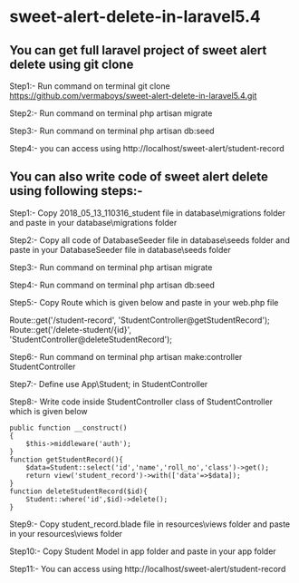 # sweet-alert-delete-in-laravel5.4

## You can get full laravel project of sweet alert delete using git clone

Step1:- Run command on terminal git clone https://github.com/vermaboys/sweet-alert-delete-in-laravel5.4.git

Step2:- Run command on terminal php artisan migrate

Step3:- Run command on terminal php artisan db:seed

Step4:- you can access using http://localhost/sweet-alert/student-record


## You can also write code of sweet alert delete using following steps:-

Step1:- Copy 2018_05_13_110316_student file in database\migrations folder and paste in your database\migrations folder 

Step2:- Copy all code of DatabaseSeeder file in database\seeds folder and paste in your DatabaseSeeder file in database\seeds folder

Step3:- Run command on terminal php artisan migrate

Step4:- Run command on terminal php artisan db:seed

Step5:- Copy Route which is given below and paste in your web.php file

Route::get('/student-record', 'StudentController@getStudentRecord');
Route::get('/delete-student/{id}', 'StudentController@deleteStudentRecord');

Step6:- Run command on terminal php artisan make:controller StudentController

Step7:- Define use App\Student; in StudentController

Step8:- Write code inside StudentController class of StudentController which is given below
```
public function __construct()
{
    $this->middleware('auth');
}
function getStudentRecord(){
    $data=Student::select('id','name','roll_no','class')->get();
    return view('student_record')->with(['data'=>$data]);
}
function deleteStudentRecord($id){
    Student::where('id',$id)->delete();
}
```

Step9:- Copy student_record.blade file in resources\views folder and paste in your resources\views folder

Step10:- Copy Student Model in app folder and paste in your app folder

Step11:- You can access using http://localhost/sweet-alert/student-record
